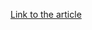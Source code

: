 [Link to the article](https://www.welivesecurity.com/en/scams/5-common-ticketmaster-scams-fraudsters-steal-show/)
